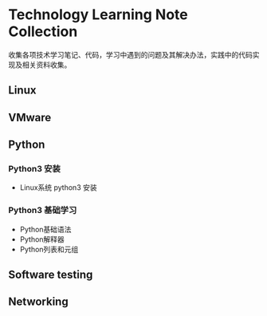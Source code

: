 # Technology Learning Note Collection
收集各项技术学习笔记、代码，学习中遇到的问题及其解决办法，实践中的代码实现及相关资料收集。

## Linux

## VMware

## Python
### Python3 安装
* Linux系统 python3 安装
### Python3 基础学习
* Python基础语法
* Python解释器
* Python列表和元组
## Software testing

## Networking

